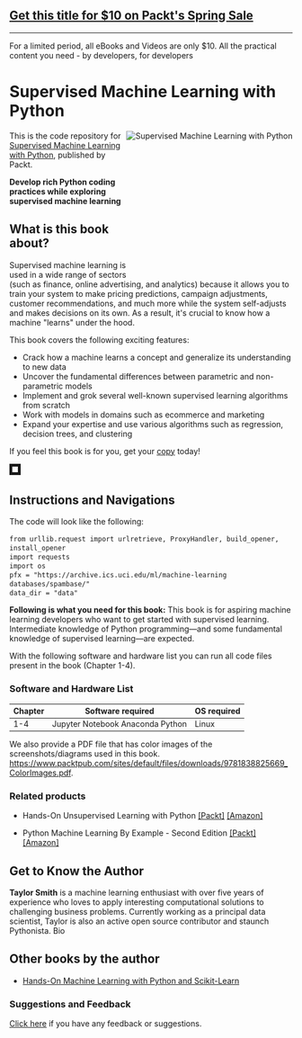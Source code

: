 ## [Get this title for $10 on Packt's Spring Sale](https://www.packt.com/B14771?utm_source=github&utm_medium=packt-github-repo&utm_campaign=spring_10_dollar_2022)
-----
For a limited period, all eBooks and Videos are only $10. All the practical content you need \- by developers, for developers

# Supervised Machine Learning with Python

<a href="https://www2.packtpub.com/big-data-and-business-intelligence/supervised-machine-learning-python?utm_source=github&utm_medium=repository&utm_campaign=9781838825669"><img src="https://d255esdrn735hr.cloudfront.net/sites/default/files/imagecache/ppv4_main_book_cover/B14771.png" alt="Supervised Machine Learning with Python" height="256px" align="right"></a>

This is the code repository for [Supervised Machine Learning with Python](https://www2.packtpub.com/big-data-and-business-intelligence/supervised-machine-learning-python?utm_source=github&utm_medium=repository&utm_campaign=9781838825669), published by Packt.

**Develop rich Python coding practices while exploring supervised machine learning**

## What is this book about?
Supervised machine learning is used in a wide range of sectors (such as finance, online advertising, and analytics) because it allows you to train your system to make pricing predictions, campaign adjustments, customer recommendations, and much more while the system self-adjusts and makes decisions on its own. As a result, it's crucial to know how a machine "learns" under the hood.

This book covers the following exciting features:
* Crack how a machine learns a concept and generalize its understanding to new data
* Uncover the fundamental differences between parametric and non-parametric models
* Implement and grok several well-known supervised learning algorithms from scratch
* Work with models in domains such as ecommerce and marketing
* Expand your expertise and use various algorithms such as regression, decision trees, and clustering

If you feel this book is for you, get your [copy](https://www.amazon.com/dp/1838825665) today!

<a href="https://www.packtpub.com/?utm_source=github&utm_medium=banner&utm_campaign=GitHubBanner"><img src="https://raw.githubusercontent.com/PacktPublishing/GitHub/master/GitHub.png" 
alt="https://www.packtpub.com/" border="5" /></a>


## Instructions and Navigations

The code will look like the following:
```
from urllib.request import urlretrieve, ProxyHandler, build_opener, install_opener
import requests
import os
pfx = "https://archive.ics.uci.edu/ml/machine-learning databases/spambase/"
data_dir = "data"
```

**Following is what you need for this book:**
This book is for aspiring machine learning developers who want to get started with supervised learning. Intermediate knowledge of Python programming—and some fundamental knowledge of supervised learning—are expected.

With the following software and hardware list you can run all code files present in the book (Chapter 1-4).

### Software and Hardware List

| Chapter  | Software required                   | OS required                        |
| -------- | ------------------------------------| -----------------------------------|
| 1-4      | Jupyter Notebook Anaconda Python    | Linux                              | 



We also provide a PDF file that has color images of the screenshots/diagrams used in this book.  https://www.packtpub.com/sites/default/files/downloads/9781838825669_ColorImages.pdf.


### Related products <Other books you may enjoy>
* Hands-On Unsupervised Learning with Python [[Packt]](https://www.packtpub.com/big-data-and-business-intelligence/hands-unsupervised-learning-python?utm_source=github&utm_medium=repository&utm_campaign=9781789348279) [[Amazon]](https://www.amazon.com/dp/1789348277)

* Python Machine Learning By Example - Second Edition [[Packt]](https://www.packtpub.com/big-data-and-business-intelligence/python-machine-learning-example-second-edition?utm_source=github&utm_medium=repository&utm_campaign=9781789616729) [[Amazon]](https://www.amazon.com/dp/1789616727)

## Get to Know the Author
**Taylor Smith** is a machine learning enthusiast with over five years of experience who loves to apply interesting computational solutions to challenging business problems. Currently working as a principal data scientist, Taylor is also an active open source contributor and staunch Pythonista.
Bio



## Other books by the author
* [Hands-On Machine Learning with Python and Scikit-Learn](https://www.packtpub.com/big-data-and-business-intelligence/hands-machine-learning-python-and-scikit-learn-video?utm_source=github&utm_medium=repository&utm_campaign=9781788991056)

### Suggestions and Feedback
[Click here](https://docs.google.com/forms/d/e/1FAIpQLSdy7dATC6QmEL81FIUuymZ0Wy9vH1jHkvpY57OiMeKGqib_Ow/viewform) if you have any feedback or suggestions.
